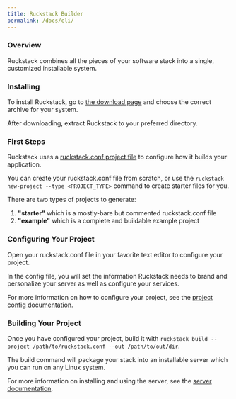 ```yaml
---
title: Ruckstack Builder
permalink: /docs/cli/
---
```


### Overview

Ruckstack combines all the pieces of your software stack into a single, customized installable system.

### Installing

To install Ruckstack, go to [the download page](/download) and choose the correct archive for your system.

After downloading, extract Ruckstack to your preferred directory.

### First Steps

Ruckstack uses a [ruckstack.conf project file](/docs/cli/project-config) to configure how it builds your application. 

You can create your ruckstack.conf file from scratch, or use the `ruckstack new-project --type <PROJECT_TYPE>` command to create starter files for you.

There are two types of projects to generate:

1. **"starter"** which is a mostly-bare but commented ruckstack.conf file
1. **"example"** which is a complete and buildable example project    

### Configuring Your Project

Open your ruckstack.conf file in your favorite text editor to configure your project.

In the config file, you will set the information Ruckstack needs to brand and personalize your server as well as configure your services.

For more information on how to configure your project, see the [project config documentation](/docs/cli/project-config).

### Building Your Project

Once you have configured your project, build it with `ruckstack build --project /path/to/ruckstack.conf --out /path/to/out/dir`.

The build command will package your stack into an installable server which you can run on any Linux system.

For more information on installing and using the server, see the [server documentation](/docs/server/).

